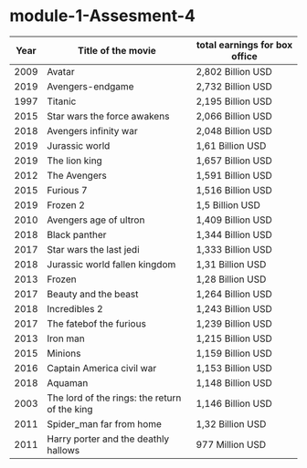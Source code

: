 # module-1-Assesment-4
| Year | Title of the movie | total earnings for box office |
|------|--------------------|-------------------------------|
| 2009 | Avatar             | 2,802 Billion USD             |
| 2019 | Avengers-endgame   | 2,732 Billion USD             |
| 1997 | Titanic            | 2,195 Billion USD             |
| 2015 | Star wars the force awakens | 2,066 Billion USD    |
| 2018 | Avengers infinity war | 2,048 Billion USD          |
| 2019 | Jurassic world     | 1,61 Billion USD              |
| 2019 | The lion king      | 1,657 Billion USD             |
| 2012 | The Avengers       | 1,591 Billion USD             |
| 2015 | Furious 7          | 1,516 Billion USD             |
| 2019 | Frozen 2           | 1,5 Billion USD               |
| 2010 | Avengers age of ultron | 1,409 Billion USD         |
| 2018 | Black panther     | 1,344 Billion USD              |
| 2017 | Star wars the last jedi | 1,333 Billion USD        |
| 2018 | Jurassic world fallen kingdom |1,31 Billion USD     |
| 2013 | Frozen            | 1,28 Billion USD               | 
| 2017 | Beauty and the beast | 1,264 Billion USD        |
| 2018 | Incredibles 2        | 1,243 Billion USD        |
| 2017 | The fatebof the furious |1,239 Billion USD      |
| 2013 | Iron man            | 1,215 Billion USD          |
| 2015 | Minions        | 1,159 Billion USD      |
| 2016 | Captain America civil war | 1,153 Billion USD    |
| 2018 | Aquaman        | 1,148 Billion USD      |
| 2003 | The lord of the rings: the return of the king |1,146 Billion USD  |
| 2011 | Spider_man far from home | 1,32 Billion USD  |
| 2011 | Harry porter and the deathly hallows | 977 Million USD   |
